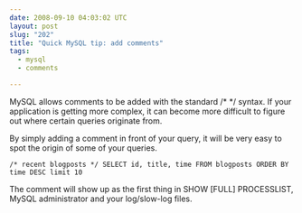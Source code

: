 ```yaml
---
date: 2008-09-10 04:03:02 UTC
layout: post
slug: "202"
title: "Quick MySQL tip: add comments"
tags:
  - mysql
  - comments

---
```

<p>MySQL allows comments to be added with the standard /* */ syntax. If your application is getting more complex, it can become more difficult to figure out where certain queries originate from.</p>

<p>By simply adding a comment in front of your query, it will be very easy to spot the origin of some of your queries.</p>

```
/* recent blogposts */ SELECT id, title, time FROM blogposts ORDER BY time DESC limit 10
```

<p>The comment will show up as the first thing in SHOW [FULL] PROCESSLIST, MySQL administrator and your log/slow-log files.</p>

